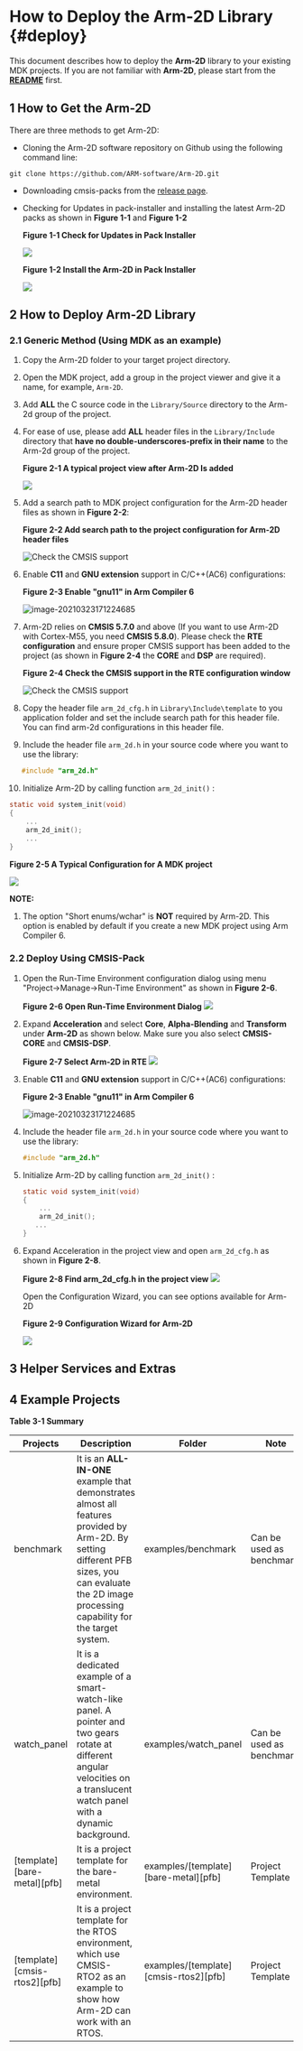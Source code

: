# How to Deploy the Arm-2D Library {#deploy}

This document describes how to deploy the **Arm-2D** library to your existing MDK projects. If you are not familiar with **Arm-2D**, please start from the **[README](../README.md)** first.



## 1 How to Get the Arm-2D

There are three methods to get Arm-2D:

-  Cloning the Arm-2D software repository on Github using the following command line:

  ```shell
  git clone https://github.com/ARM-software/Arm-2D.git
  ```

- Downloading cmsis-packs from the [release page](https://github.com/ARM-software/Arm-2D/releases).

- Checking for Updates in pack-installer and installing the latest Arm-2D packs as shown in **Figure 1-1** and **Figure 1-2**

   **Figure 1-1 Check for Updates in Pack Installer**
   
   ![](./pictures/HowToDeploy1_1.png) 

   
   
   **Figure 1-2 Install the Arm-2D in Pack Installer**
   
   ![](./pictures/HowToDeploy1_2.png) 



## 2 How to Deploy Arm-2D Library

### 2.1 Generic Method (Using MDK as an example)

1. Copy the Arm-2D folder to your target project directory.

2. Open the MDK project, add a group in the project viewer and give it a name, for example, `Arm-2D`.

3. Add **ALL** the C source code in the `Library/Source` directory to the Arm-2d group of the project.

4. For ease of use, please add **ALL** header files in the `Library/Include` directory that **have no double-underscores-prefix in their name** to the Arm-2d group of the project.

   **Figure 2-1 A typical project view after Arm-2D Is added**

   ![](./pictures/HowToDeploy2_1.png) 


5. Add a search path to MDK project configuration for the Arm-2D header files as shown in **Figure 2-2**:

   **Figure 2-2 Add search path to the project configuration for Arm-2D header files**

   ![Check the CMSIS support](./pictures/HowToDeploy2_2.png) 

6. Enable **C11** and **GNU extension** support in C/C++(AC6) configurations:

   **Figure 2-3 Enable "gnu11" in Arm Compiler 6** 

   ![image-20210323171224685](./pictures/HowToDeploy2_3.png) 

7. Arm-2D relies on **CMSIS 5.7.0** and above (If you want to use Arm-2D with Cortex-M55, you need **CMSIS 5.8.0**). Please check the **RTE configuration** and ensure proper CMSIS support has been added to the project (as shown in **Figure 2-4** the **CORE** and **DSP** are required).

   **Figure 2-4 Check the CMSIS support in the RTE configuration window**

   ![Check the CMSIS support](./pictures/HowToDeploy2_4.png) 


8. Copy the header file `arm_2d_cfg.h` in `Library\Include\template` to you application folder and set the include search path for this header file. You can find arm-2d configurations in this header file. 


9. Include the header file `arm_2d.h` in your source code where you want to use the library:

```c
   #include "arm_2d.h"
```

10. Initialize Arm-2D by calling function `arm_2d_init()` :

```c
static void system_init(void)
{
    ...
    arm_2d_init();
    ...
}
```



**Figure 2-5 A Typical Configuration for A MDK project**

![](./pictures/HowToDeploy2_5.png) 

**NOTE:**

1. The option "Short enums/wchar" is **NOT** required by Arm-2D. This option is enabled by default if you create a new MDK project using Arm Compiler 6.



### 2.2 Deploy Using CMSIS-Pack

1. Open the Run-Time Environment configuration dialog using menu "Project->Manage->Run-Time Environment" as shown in **Figure 2-6**.

    **Figure 2-6 Open Run-Time Environment Dialog**
    ![](./pictures/HowToDeploy2_6.png)

2. Expand **Acceleration** and select **Core**, **Alpha-Blending** and **Transform** under **Arm-2D** as shown below. Make sure you also select **CMSIS-CORE** and **CMSIS-DSP**.

    **Figure 2-7 Select Arm-2D in RTE**
    ![](./pictures/HowToDeploy2_7.png) 
    
3. Enable **C11** and **GNU extension** support in C/C++(AC6) configurations:
   
    **Figure 2-3 Enable "gnu11" in Arm Compiler 6** 
    
    ![image-20210323171224685](./pictures/HowToDeploy2_3.png) 

4. Include the header file `arm_2d.h` in your source code where you want to use the library:

    ```c
    #include "arm_2d.h"
    ```

5. Initialize Arm-2D by calling function `arm_2d_init()` :

    ```c
    static void system_init(void)
    {
        ...
        arm_2d_init();
       ...
    }
    ```

6. Expand Acceleration in the project view and open `arm_2d_cfg.h` as shown in **Figure 2-8**. 

    **Figure 2-8 Find arm_2d_cfg.h in the project view**
    ![](./pictures/HowToDeploy2_8.png) 

    Open the Configuration Wizard, you can see options available for Arm-2D
    
    **Figure 2-9 Configuration Wizard for Arm-2D**
    
    ![](./pictures/HowToDeploy2_9.png) 
    
    



## 3 Helper Services and Extras



## 4 Example Projects

**Table 3-1 Summary**


| Projects                           | Description                                                  | Folder                                      | Note                      |
| ---------------------------------- | ------------------------------------------------------------ | ------------------------------------------- | ------------------------- |
| benchmark                          | It is an **ALL-IN-ONE** example that demonstrates almost all features provided by Arm-2D. By setting different PFB sizes, you can evaluate the 2D image processing capability for the target system. | examples/benchmark                          | Can be used as benchmark. |
| watch_panel                        | It is a dedicated example of a smart-watch-like panel. A pointer and two gears rotate at different angular velocities on a translucent watch panel with a dynamic background. | examples/watch_panel                        | Can be used as benchmark  |
| \[template\]\[bare-metal\]\[pfb\]  | It is a project template for the bare-metal environment.     | examples/\[template\]\[bare-metal\]\[pfb\]  | Project Template          |
| \[template\]\[cmsis-rtos2\]\[pfb\] | It is a project template for the RTOS environment, which use CMSIS-RTO2 as an example to show how Arm-2D can work with an RTOS. | examples/\[template\]\[cmsis-rtos2\]\[pfb\] | Project Template          |
